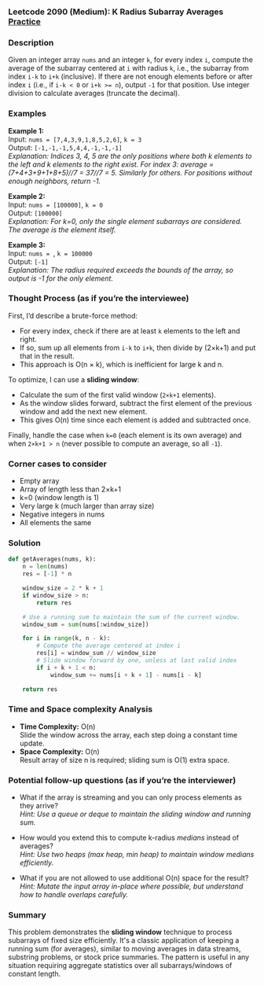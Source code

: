 ### Leetcode 2090 (Medium): K Radius Subarray Averages [Practice](https://leetcode.com/problems/k-radius-subarray-averages)

### Description  
Given an integer array `nums` and an integer `k`, for every index `i`, compute the average of the subarray centered at `i` with radius `k`, i.e., the subarray from index `i-k` to `i+k` (inclusive). If there are not enough elements before or after index `i` (i.e., if `i-k < 0` or `i+k >= n`), output `-1` for that position. Use integer division to calculate averages (truncate the decimal).

### Examples  

**Example 1:**  
Input: `nums = [7,4,3,9,1,8,5,2,6]`, `k = 3`  
Output: `[-1,-1,-1,5,4,4,-1,-1,-1]`  
*Explanation: Indices 3, 4, 5 are the only positions where both k elements to the left and k elements to the right exist. For index 3: average = (7+4+3+9+1+8+5)//7 = 37//7 = 5. Similarly for others. For positions without enough neighbors, return -1.*

**Example 2:**  
Input: `nums = [100000]`, `k = 0`  
Output: `[100000]`  
*Explanation: For k=0, only the single element subarrays are considered. The average is the element itself.*

**Example 3:**  
Input: `nums = `, `k = 100000`  
Output: `[-1]`  
*Explanation: The radius required exceeds the bounds of the array, so output is -1 for the only element.*

### Thought Process (as if you’re the interviewee)  
First, I’d describe a brute-force method:
- For every index, check if there are at least `k` elements to the left and right.
- If so, sum up all elements from `i-k` to `i+k`, then divide by (2×k+1) and put that in the result.
- This approach is O(n × k), which is inefficient for large k and n.

To optimize, I can use a **sliding window**:
- Calculate the sum of the first valid window (`2×k+1` elements).
- As the window slides forward, subtract the first element of the previous window and add the next new element.
- This gives O(n) time since each element is added and subtracted once.

Finally, handle the case when `k=0` (each element is its own average) and when `2×k+1 > n` (never possible to compute an average, so all `-1`).

### Corner cases to consider  
- Empty array
- Array of length less than 2×k+1
- k=0 (window length is 1)
- Very large k (much larger than array size)
- Negative integers in nums
- All elements the same

### Solution

```python
def getAverages(nums, k):
    n = len(nums)
    res = [-1] * n

    window_size = 2 * k + 1
    if window_size > n:
        return res

    # Use a running sum to maintain the sum of the current window.
    window_sum = sum(nums[:window_size])

    for i in range(k, n - k):
        # Compute the average centered at index i
        res[i] = window_sum // window_size
        # Slide window forward by one, unless at last valid index
        if i + k + 1 < n:
            window_sum += nums[i + k + 1] - nums[i - k]

    return res
```

### Time and Space complexity Analysis  

- **Time Complexity:** O(n)  
  Slide the window across the array, each step doing a constant time update.
- **Space Complexity:** O(n)  
  Result array of size n is required; sliding sum is O(1) extra space.

### Potential follow-up questions (as if you’re the interviewer)  

- What if the array is streaming and you can only process elements as they arrive?  
  *Hint: Use a queue or deque to maintain the sliding window and running sum.*

- How would you extend this to compute k-radius *medians* instead of averages?  
  *Hint: Use two heaps (max heap, min heap) to maintain window medians efficiently.*

- What if you are not allowed to use additional O(n) space for the result?  
  *Hint: Mutate the input array in-place where possible, but understand how to handle overlaps carefully.*

### Summary
This problem demonstrates the **sliding window** technique to process subarrays of fixed size efficiently. It's a classic application of keeping a running sum (for averages), similar to moving averages in data streams, substring problems, or stock price summaries. The pattern is useful in any situation requiring aggregate statistics over all subarrays/windows of constant length.